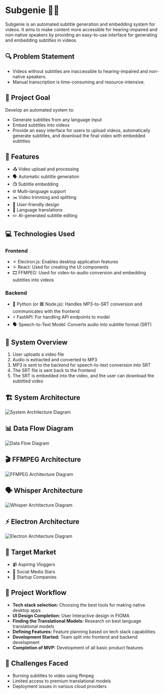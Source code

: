 Subgenie 🎥✨
============

Subgenie is an automated subtitle generation and embedding system for videos. It aims to make content more accessible for hearing-impaired and non-native speakers by providing an easy-to-use interface for generating and embedding subtitles in videos.

🔍 Problem Statement
--------------------

-   Videos without subtitles are inaccessible to hearing-impaired and non-native speakers.
-   Manual transcription is time-consuming and resource-intensive.

🎯 Project Goal
---------------

Develop an automated system to:

-   Generate subtitles from any language input
-   Embed subtitles into videos
-   Provide an easy interface for users to upload videos, automatically generate subtitles, and download the final video with embedded subtitles

🚀 Features
-----------

-   📤 Video upload and processing
-   🗣️ Automatic subtitle generation
-   📺 Subtitle embedding
-   🌐 Multi-language support
-   ✂️ Video trimming and splitting
-   🎨 User-friendly design
-   🔄 Language translations
-   ✏️ AI-generated subtitle editing

💻 Technologies Used
--------------------

### Frontend

-   ⚛️ Electron.js: Enables desktop application features
-   ⚛️ React: Used for creating the UI components
-   🎞️ FFMPEG: Used for video-to-audio conversion and embedding subtitles into videos

### Backend

-   🐍 Python (or 🟩 Node.js): Handles MP3-to-SRT conversion and communicates with the frontend
-   ⚡ FastAPI: For handling API endpoints to model
-   🗣️ Speech-to-Text Model: Converts audio into subtitle format (SRT)

🔄 System Overview
------------------

1.  User uploads a video file
2.  Audio is extracted and converted to MP3
3.  MP3 is sent to the backend for speech-to-text conversion into SRT
4.  The SRT file is sent back to the frontend
5.  The SRT is embedded into the video, and the user can download the subtitled video

🏗️ System Architecture
-----------------------

![System Architecture Diagram](https://github.com/user-attachments/assets/e4838bf4-900a-471e-aef0-0044ae898177)

📊 Data Flow Diagram
--------------------

![Data Flow Diagram](https://github.com/user-attachments/assets/2f1e3e6c-8cc4-4ce6-b88e-5b601c5962f2)

🎬 FFMPEG Architecture
----------------------

![FFMPEG Architecture Diagram](https://github.com/user-attachments/assets/548f51ec-927f-4840-8e4b-b4b8b5cbb427)

🗣️ Whisper Architecture
------------------------

![Whisper Architecture Diagram](https://github.com/user-attachments/assets/d9047a02-1a80-4d6f-802d-fe471b9642ef)

⚡ Electron Architecture
-----------------------

![Electron Architecture Diagram](https://github.com/user-attachments/assets/9fae6109-3b9a-4595-a909-4240381e4f46)

🎯 Target Market
----------------

-   📹 Aspiring Vloggers
-   🌟 Social Media Stars
-   🚀 Startup Companies

🚀 Project Workflow
-------------------

-   **Tech stack selection:** Choosing the best tools for making native desktop apps
-   **UI Design Completion:** User Interactive design in FIGMA
-   **Finding the Translational Models:** Research on best language translational models
-   **Defining Features:** Feature planning based on tech stack capabilities
-   **Development Started:** Team split into frontend and backend development
-   **Completion of MVP:** Development of all basic product features

🚧 Challenges Faced
-------------------

-   Burning subtitles to video using ffmpeg
-   Limited access to premium translational models
-   Deployment issues in various cloud providers
